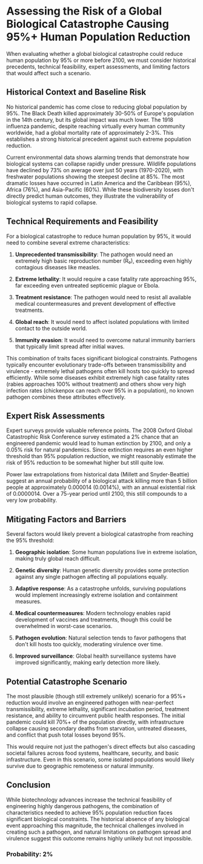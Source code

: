 # Assessing the Risk of a Global Biological Catastrophe Causing 95%+ Human Population Reduction

When evaluating whether a global biological catastrophe could reduce human population by 95% or more before 2100, we must consider historical precedents, technical feasibility, expert assessments, and limiting factors that would affect such a scenario.

## Historical Context and Baseline Risk

No historical pandemic has come close to reducing global population by 95%. The Black Death killed approximately 30-50% of Europe's population in the 14th century, but its global impact was much lower. The 1918 influenza pandemic, despite reaching virtually every human community worldwide, had a global mortality rate of approximately 2-3%. This establishes a strong historical precedent against such extreme population reduction.

Current environmental data shows alarming trends that demonstrate how biological systems can collapse rapidly under pressure. Wildlife populations have declined by 73% on average over just 50 years (1970-2020), with freshwater populations showing the steepest decline at 85%. The most dramatic losses have occurred in Latin America and the Caribbean (95%), Africa (76%), and Asia-Pacific (60%). While these biodiversity losses don't directly predict human outcomes, they illustrate the vulnerability of biological systems to rapid collapse.

## Technical Requirements and Feasibility

For a biological catastrophe to reduce human population by 95%, it would need to combine several extreme characteristics:

1. **Unprecedented transmissibility**: The pathogen would need an extremely high basic reproduction number (R₀), exceeding even highly contagious diseases like measles.

2. **Extreme lethality**: It would require a case fatality rate approaching 95%, far exceeding even untreated septicemic plague or Ebola.

3. **Treatment resistance**: The pathogen would need to resist all available medical countermeasures and prevent development of effective treatments.

4. **Global reach**: It would need to affect isolated populations with limited contact to the outside world.

5. **Immunity evasion**: It would need to overcome natural immunity barriers that typically limit spread after initial waves.

This combination of traits faces significant biological constraints. Pathogens typically encounter evolutionary trade-offs between transmissibility and virulence - extremely lethal pathogens often kill hosts too quickly to spread efficiently. While some diseases exhibit extremely high case fatality rates (rabies approaches 100% without treatment) and others show very high infection rates (chickenpox can reach over 95% in a population), no known pathogen combines these attributes effectively.

## Expert Risk Assessments

Expert surveys provide valuable reference points. The 2008 Oxford Global Catastrophic Risk Conference survey estimated a 2% chance that an engineered pandemic would lead to human extinction by 2100, and only a 0.05% risk for natural pandemics. Since extinction requires an even higher threshold than 95% population reduction, we might reasonably estimate the risk of 95% reduction to be somewhat higher but still quite low.

Power law extrapolations from historical data (Millett and Snyder-Beattie) suggest an annual probability of a biological attack killing more than 5 billion people at approximately 0.000014 (0.0014%), with an annual existential risk of 0.0000014. Over a 75-year period until 2100, this still compounds to a very low probability.

## Mitigating Factors and Barriers

Several factors would likely prevent a biological catastrophe from reaching the 95% threshold:

1. **Geographic isolation**: Some human populations live in extreme isolation, making truly global reach difficult.

2. **Genetic diversity**: Human genetic diversity provides some protection against any single pathogen affecting all populations equally.

3. **Adaptive response**: As a catastrophe unfolds, surviving populations would implement increasingly extreme isolation and containment measures.

4. **Medical countermeasures**: Modern technology enables rapid development of vaccines and treatments, though this could be overwhelmed in worst-case scenarios.

5. **Pathogen evolution**: Natural selection tends to favor pathogens that don't kill hosts too quickly, moderating virulence over time.

6. **Improved surveillance**: Global health surveillance systems have improved significantly, making early detection more likely.

## Potential Catastrophe Scenario

The most plausible (though still extremely unlikely) scenario for a 95%+ reduction would involve an engineered pathogen with near-perfect transmissibility, extreme lethality, significant incubation period, treatment resistance, and ability to circumvent public health responses. The initial pandemic could kill 70%+ of the population directly, with infrastructure collapse causing secondary deaths from starvation, untreated diseases, and conflict that push total losses beyond 95%.

This would require not just the pathogen's direct effects but also cascading societal failures across food systems, healthcare, security, and basic infrastructure. Even in this scenario, some isolated populations would likely survive due to geographic remoteness or natural immunity.

## Conclusion

While biotechnology advances increase the technical feasibility of engineering highly dangerous pathogens, the combination of characteristics needed to achieve 95% population reduction faces significant biological constraints. The historical absence of any biological event approaching this magnitude, the technical challenges involved in creating such a pathogen, and natural limitations on pathogen spread and virulence suggest this outcome remains highly unlikely but not impossible.

### Probability: 2%